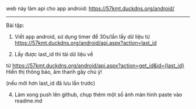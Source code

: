 web này làm api cho app android: https://57kmt.duckdns.org/android/

---

Bài tập:

1. Viết app android, sử dụng timer để 30s/lần lấy dữ liệu từ https://57kmt.duckdns.org/android/api.aspx?action=last_id

2. Lấy được last_id thì tải dữ liệu về

  từ https://57kmt.duckdns.org/android/api.aspx?action=get_id&id={last_id} Hiển thị thông báo, âm thanh gây chú ý!

  (nếu mới hơn last_id đã lưu lần trước) 

4. Làm xong push lên github, chụp thêm một số ảnh màn hình paste vào readme.md
